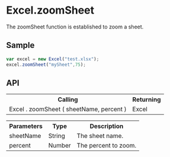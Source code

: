 <H1>Excel.zoomSheet</H1>

The zoomSheet function is established to zoom a sheet.

<h2>Sample</h2>

```javascript
var excel = new Excel("test.xlsx");
excel.zoomSheet("mySheet",75);
```

<h2>API</h2>

<table>
<tr><th>Calling</th><th>Returning</th></tr>
<tr><td>Excel . zoomSheet ( sheetName, percent )</td><td>Excel</td></tr>
</table>


<table>
<tr><th>Parameters</th><th>Type</th><th>Description</th></tr>
<tr><td>sheetName</td><td>String</td><td>The sheet name.</td></tr>
<tr><td>percent</td><td>Number</td><td>The percent to zoom.</td></tr>
</table>